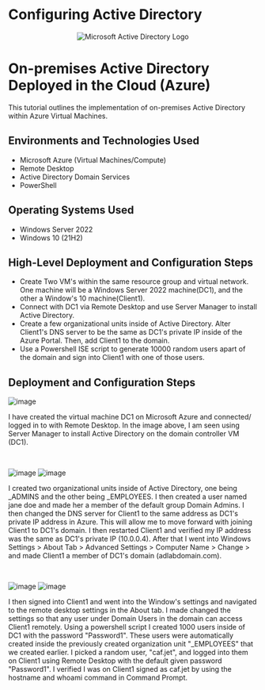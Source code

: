 # Configuring Active Directory
<p align="center">
<img src="https://i.imgur.com/pU5A58S.png" alt="Microsoft Active Directory Logo"/>
</p>

<h1>On-premises Active Directory Deployed in the Cloud (Azure)</h1>
This tutorial outlines the implementation of on-premises Active Directory within Azure Virtual Machines.<br />


<h2>Environments and Technologies Used</h2>

- Microsoft Azure (Virtual Machines/Compute)
- Remote Desktop
- Active Directory Domain Services
- PowerShell

<h2>Operating Systems Used </h2>

- Windows Server 2022
- Windows 10 (21H2)

<h2>High-Level Deployment and Configuration Steps</h2>

- Create Two VM's within the same resource group and virtual network. One machine will be a Windows Server 2022 machine(DC1), and the other a Window's 10 machine(Client1).
- Connect with DC1 via Remote Desktop and use Server Manager to install Active Directory.
- Create a few organizational units inside of Active Directory. Alter Client1's DNS server to be the same as DC1's private IP inside of the Azure Portal. Then, add Client1 to the domain.
- Use a Powershell ISE script to generate 10000 random users apart of the domain and sign into Client1 with one of those users.



<h2>Deployment and Configuration Steps</h2>

<p>

![image](https://github.com/bradgarton13/configure-ad/assets/166873905/f65a67ba-0e8e-42a0-90ae-44e5de574fd2)


</p>
<p>
I have created the virtual machine DC1 on Microsoft Azure and connected/ logged in to with Remote Desktop. In the image above, I am seen using Server Manager to install Active Directory on the domain controller VM (DC1).  
</p>
<br />

<p>

![image](https://github.com/bradgarton13/configure-ad/assets/166873905/2703dab5-9d27-4629-809b-ce919aa1add5)
![image](https://github.com/bradgarton13/configure-ad/assets/166873905/1b19a068-8c1f-4de2-97ad-b4e86647a6bf)


</p>
<p>
I created two organizational units inside of Active Directory, one being _ADMINS and the other being _EMPLOYEES. I then created a user named jane doe and made her a member of the default group Domain Admins.
  I then changed the DNS server for Client1 to the same address as DC1's private IP address in Azure. This will allow me to move forward with joining Client1 to DC1's domain. I then restarted Client1 and verified my IP address was the same as DC1's private IP (10.0.0.4).
  After that I went into Windows Settings > About Tab > Advanced Settings > Computer Name > Change > and made Client1 a member of DC1's domain (adlabdomain.com).
</p>
<br />

<p>

![image](https://github.com/bradgarton13/configure-ad/assets/166873905/1871c5e4-afef-4d61-a455-6acb063e6960)
![image](https://github.com/bradgarton13/configure-ad/assets/166873905/01add9a0-d0f2-4dc5-8ec7-fa0b6533f1d1)


</p>
<p>
I then signed into Client1 and went into the Window's settings and navigated to the remote desktop settings in the About tab. I made changed the settings so that any user under Domain Users in the domain can access Client1 remotely. Using a powershell script I created 1000 users inside of DC1 with the password "Password1". These users were automatically created inside the previously created organization unit "_EMPLOYEES" that we created earlier. I picked a random user, "caf.jet", and logged into them on Client1 using Remote Desktop with the default given password "Password1". I verified I was on Client1 signed as caf.jet by using the hostname and whoami command in Command Prompt.
</p>
<br />


